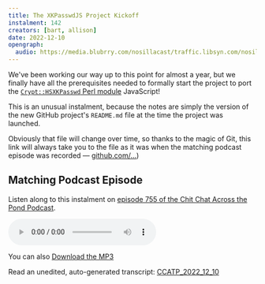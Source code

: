 ```yaml
---
title: The XKPasswdJS Project Kickoff
instalment: 142
creators: [bart, allison]
date: 2022-12-10
opengraph:
  audio: https://media.blubrry.com/nosillacast/traffic.libsyn.com/nosillacast/CCATP_2022_12_10.mp3
---
```


We've been working our way up to this point for almost a year, but we finally have all the prerequisites needed to formally start the project to port the [`Crypt::HSXKPasswd` Perl module](https://metacpan.org/pod/Crypt::HSXKPasswd) JavaScript!

This is an unusual instalment, because the notes are simply the version of the new GitHub project's `README.md` file at the time the project was launched.

Obviously that file will change over time, so thanks to the magic of Git, this link will always take you to the file as it was when the matching podcast episode was recorded — [github.com/…](https://github.com/bartificer/xkpasswd-js/blob/0371ae8322ad3c37ffbfdcd583c9f262033275f7/README.md))

## Matching Podcast Episode

Listen along to this instalment on [episode 755 of the Chit Chat Across the Pond Podcast](https://www.podfeet.com/blog/2022/12/ccatp-755/).

<audio controls src="https://media.blubrry.com/nosillacast/traffic.libsyn.com/nosillacast/CCATP_2022_12_10.mp3?autoplay=0&loop=0&controls=1">Your browser does not support HTML 5 audio 🙁</audio>

You can also <a href="https://media.blubrry.com/nosillacast/traffic.libsyn.com/nosillacast/CCATP_2022_12_10.mp3" >Download the MP3</a>

Read an unedited, auto-generated transcript:  <a href="https://podfeet.com/transcripts/CCATP_2022_12_10.html">CCATP_2022_12_10</a>
